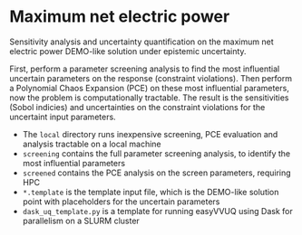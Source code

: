 # Maximum net electric power
Sensitivity analysis and uncertainty quantification on the maximum net electric power DEMO-like solution under epistemic uncertainty.

First, perform a parameter screening analysis to find the most influential uncertain parameters on the response (constraint violations). Then perform a Polynomial Chaos Expansion (PCE) on these most influential parameters, now the problem is computationally tractable. The result is the sensitivities (Sobol indicies) and uncertainties on the constraint violations for the uncertaint input parameters.

- The `local` directory runs inexpensive screening, PCE evaluation and analysis tractable on a local machine
- `screening` contains the full parameter screening analysis, to identify the most influential parameters
- `screened` contains the PCE analysis on the screen parameters, requiring HPC
- `*.template` is the template input file, which is the DEMO-like solution point with placeholders for the uncertain parameters
- `dask_uq_template.py` is a template for running easyVVUQ using Dask for parallelism on a SLURM cluster

